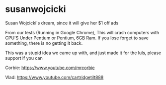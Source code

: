 # susanwojcicki
Susan Wojcicki's dream, since it will give her $1 off ads

From our tests (Running in Google Chrome),
This will crash computers with CPU'S Under Pentium or Pentium, 6GB Ram.
If you lose forget to save something, there is no getting it back.

This was a stupid idea we came up with, and just made it for the luls,
please support if you can

Corbie:
https://www.youtube.com/mrcorbie

Vlad:
https://www.youtube.com/cartridgetilt888

